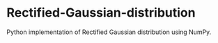 # Rectified-Gaussian-distribution
Python implementation of Rectified Gaussian distribution using NumPy.
